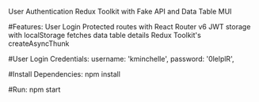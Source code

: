User Authentication Redux Toolkit with Fake API and Data Table MUI 

#Features:
User Login 
Protected routes with React Router v6
JWT storage with localStorage
fetches data table details 
Redux Toolkit's createAsyncThunk

#User Login Credentials:
 username: 'kminchelle',
 password: '0lelplR',

#Install Dependencies:
npm install

#Run:
npm start 
